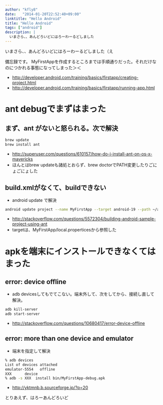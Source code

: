 ```yaml
---
author: "kfly8"
date:   "2014-01-20T22:52:40+09:00"
linktitle: "Hello Android"
title: "Hello Android"
tags: ["android"]
description: |
  いまさら、、あんどろいどにはろーわーるどしました
---
```


いまさら、、あんどろいどにはろーわーるどしました（え

備忘録です。
MyFirstAppを作成するところまでは手順通りだった。それだけなのにつかれる事態になってしまった＞＜

* http://developer.android.com/training/basics/firstapp/creating-project.html
* http://developer.android.com/training/basics/firstapp/running-app.html


# ant debugでまずはまった

## まず、ant がないと怒られる。次で解決

```sh
brew update
brew install ant
```
 * http://superuser.com/questions/610157/how-do-i-install-ant-on-os-x-mavericks
 * ほんとはbrew updateも諸処とおらず、brew doctorでPATH変更したりごにょごにょした

##  build.xmlがなくて、buildできない

* android update で解決
```sh
android update project --name MyFirstApp --target android-19 --path ~/android/workspace/MyFirstApp
```
* http://stackoverflow.com/questions/5572304/building-android-sample-project-using-ant
 * targetは、MyFirstApp/local.properticesから参照した

#  apkを端末にインストールできなくてはまった

## error: device offline

* adb devicesしてもでてこない。端末外して、次をしてから、接続し直して解決。
```sh
adb kill-server
adb start-server
```
 * http://stackoverflow.com/questions/10680417/error-device-offline

## error: more than one device and emulator

* 端末を指定して解決
```sh
% adb devices
List of devices attached
emulator-5554   offline
XXX      device
% adb -s XXX  install bin/MyFirstApp-debug.apk
```
 * http://yktmnb.b.sourceforge.jp/?p=20


とりあえず、はろーあんどろいど

